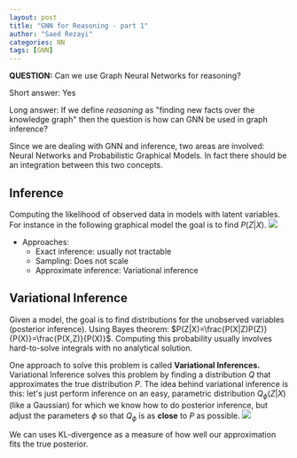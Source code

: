 ```yaml
---
layout: post
title: "GNN for Reasoning - part 1"
author: "Saed Rezayi"
categories: NN
tags: [GNN]
---
```


**QUESTION:**  Can we use Graph Neural Networks for reasoning?

Short answer: Yes

Long answer: If we define *reasoning* as "finding new facts over the knowledge graph" then the question is how can GNN be used in graph inference?

Since we are dealing with GNN and inference, two areas are involved: Neural Networks and Probabilistic Graphical Models. In fact there should be an integration between this two concepts.

## Inference
Computing the likelihood of observed data in models with latent variables. For instance in the following graphical model the goal is to find $P(Z|X)$.
![](https://paper-attachments.dropbox.com/s_ACD8843D58A10AD799AE266302228E63B7692ABF84D737D63C8DB752F21F149B_1571713473507_Screenshot+from+2019-10-21+23-04-14.png)

- Approaches:
    - Exact inference: usually not tractable
    - Sampling: Does not scale
    - Approximate inference: Variational inference


## Variational Inference
Given a model, the goal is to find distributions for the unobserved variables (posterior inference). Using Bayes theorem: $P(Z|X)=\frac{P(X|Z)P(Z)}{P(X)}=\frac{P(X,Z)}{P(X)}$. Computing this probability usually involves hard-to-solve integrals with no analytical solution.

One approach to solve this problem is called **Variational Inferences.** Variational Inference solves this problem by finding a distribution $Q$ that approximates the true distribution $P$. The idea behind variational inference is this: let's just perform inference on an easy, parametric distribution $Q_{\phi}(Z|X)$ (like a Gaussian) for which we know how to do posterior inference, but adjust the parameters $\phi$ so that $Q_{\phi}$ is as **close** to $P$ as possible.
![](https://paper-attachments.dropbox.com/s_ACD8843D58A10AD799AE266302228E63B7692ABF84D737D63C8DB752F21F149B_1571706706043_Screenshot+from+2019-10-21+21-11-35.png)

We can uses KL-divergence as a measure of how well our approximation fits the true posterior.
